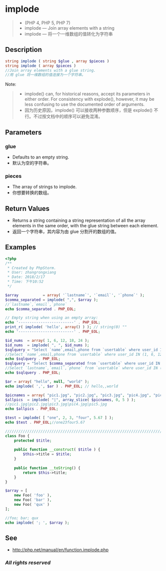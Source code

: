 # implode

> - (PHP 4, PHP 5, PHP 7)
> - implode — Join array elements with a string
> - implode — 将一个一维数组的值转化为字符串

## Description
```php
string implode ( string $glue , array $pieces )
string implode ( array $pieces )
//Join array elements with a glue string.
//用 glue 将一维数组的值连接为一个字符串。

```
Note:

> - implode() can, for historical reasons, accept its parameters in either order. For consistency with explode(), however, it may be less confusing to use the documented order of arguments.
> - 因为历史原因，implode() 可以接收两种参数顺序，但是 explode() 不行。不过按文档中的顺序可以避免混淆。

## Parameters
### glue
- Defaults to an empty string.
- 默认为空的字符串。

### pieces
- The array of strings to implode.
- 你想要转换的数组。

## Return Values
- Returns a string containing a string representation of all the array elements in the same order, with the glue string between each element.
- 返回一个字符串，其内容为由 glue 分割开的数组的值。

## Examples
```php
<?php
/**
 * Created by PhpStorm.
 * User: zhangrongxiang
 * Date: 2018/2/17
 * Time: 下午10:52
 */

$array           = array( '`lastname`', '`email`', '`phone`' );
$comma_separated = implode( ",", $array );
//`lastname`,`email`,`phone`
echo $comma_separated . PHP_EOL;

// Empty string when using an empty array:
echo '-------------------------' . PHP_EOL;
print_r( implode( 'hello', array() ) ); // string(0) ""
echo '-------------------------' . PHP_EOL;

$id_nums  = array( 1, 6, 12, 18, 24 );
$id_nums  = implode( ", ", $id_nums );
$sqlquery = "Select `name`,email,phone from `usertable` where user_id IN ($id_nums)";
//Select `name`,email,phone from `usertable` where user_id IN (1, 6, 12, 18, 24)
echo $sqlquery . PHP_EOL;
$sqlquery = "Select $comma_separated from `usertable` where user_id IN ($id_nums)";
//Select `lastname`,`email`,`phone` from `usertable` where user_id IN (1, 6, 12, 18, 24)
echo $sqlquery . PHP_EOL;

$ar = array( "hello", null, "world" );
echo implode( ',', $ar ) . PHP_EOL; // hello,,world

$picnames = array( "pic1.jpg", "pic2.jpg", "pic3.jpg", "pic4.jpg", "pic5.jpg", "pic6.jpg", "pic7.jpg" );
$allpics  = implode( "|", array_slice( $picnames, 0, 5 ) );
//pic1.jpg|pic2.jpg|pic3.jpg|pic4.jpg|pic5.jpg
echo $allpics . PHP_EOL;

$test = implode( [ "one", 2, 3, "four", 5.67 ] );
echo $test . PHP_EOL;//one23four5.67

/////////////////////////////////////////////////////////////////////////////////////
class Foo {
	protected $title;
	
	public function __construct( $title ) {
		$this->title = $title;
	}
	
	public function __toString() {
		return $this->title;
	}
}

$array = [
	new Foo( 'foo' ),
	new Foo( 'bar' ),
	new Foo( 'qux' )
];

//foo; bar; qux
echo implode( '; ', $array );
```


## See
- <http://php.net/manual/en/function.implode.php>

### *All rights reserved*